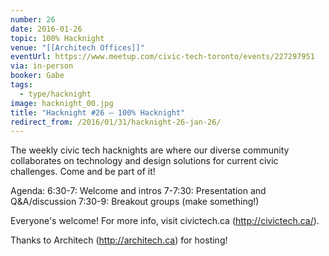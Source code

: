 ```yaml
---
number: 26
date: 2016-01-26
topic: 100% Hacknight
venue: "[[Architech Offices]]"
eventUrl: https://www.meetup.com/civic-tech-toronto/events/227297951
via: in-person
booker: Gabe
tags:
  - type/hacknight
image: hacknight_00.jpg
title: "Hacknight #26 – 100% Hacknight"
redirect_from: /2016/01/31/hacknight-26-jan-26/
---
```


The weekly civic tech hacknights are where our diverse community collaborates on technology and design solutions for current civic challenges. Come and be part of it!

Agenda:
6:30-7: Welcome and intros
7-7:30: Presentation and Q&A/discussion
7:30-9: Breakout groups (make something!)

Everyone's welcome! For more info, visit civictech.ca (http://civictech.ca/).

Thanks to Architech (http://architech.ca) for hosting!